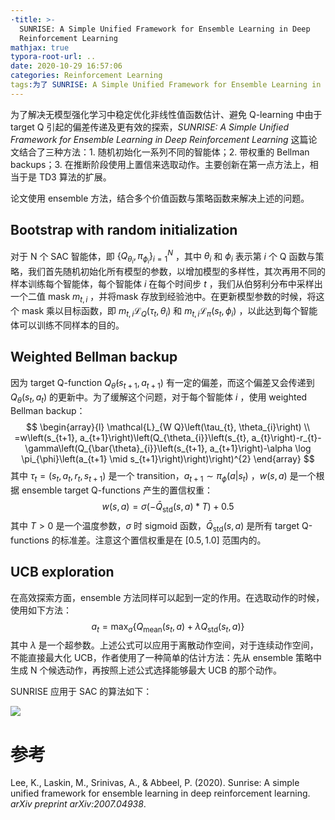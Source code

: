 ```yaml
---
·title: >-
  SUNRISE: A Simple Unified Framework for Ensemble Learning in Deep
  Reinforcement Learning
mathjax: true
typora-root-url: ..
date: 2020-10-29 16:57:06
categories: Reinforcement Learning
tags:为了 SUNRISE: A Simple Unified Framework for Ensemble Learning in Deep Reinforcement Learning 这篇论文
---
```


为了解决无模型强化学习中稳定优化非线性值函数估计、避免 Q-learning 中由于 target Q 引起的偏差传递及更有效的探索，*SUNRISE: A Simple Unified Framework for Ensemble Learning in Deep Reinforcement Learning* 这篇论文结合了三种方法：1. 随机初始化一系列不同的智能体；2. 带权重的 Bellman backups；3. 在推断阶段使用上置信来选取动作。主要创新在第一点方法上，相当于是 TD3 算法的扩展。

<!--more-->

论文使用 ensemble 方法，结合多个价值函数与策略函数来解决上述的问题。

## Bootstrap with random initialization

对于 N 个 SAC 智能体，即 $\left\{Q_{\theta_{i}}, \pi_{\phi_{i}}\right\}_{i=1}^{N}$ ，其中 $\theta_i$ 和 $\phi_i$ 表示第 $i$ 个 Q 函数与策略，我们首先随机初始化所有模型的参数，以增加模型的多样性，其次再用不同的样本训练每个智能体，每个智能体 $i$ 在每个时间步 $t$ ，我们从伯努利分布中采样出一个二值 mask $m_{t,i}$ ，并将mask 存放到经验池中。在更新模型参数的时候，将这个 mask 乘以目标函数，即 $m_{t, i} \mathcal{L}_{Q}\left(\tau_{t}, \theta_{i}\right)$ 和 $m_{t, i} \mathcal{L}_{\pi}\left(s_{t}, \phi_{i}\right)$ ，以此达到每个智能体可以训练不同样本的目的。

## Weighted Bellman backup

因为 target Q-function $Q_{\bar{\theta}}\left(s_{t+1}, a_{t+1}\right)$ 有一定的偏差，而这个偏差又会传递到 $Q_\theta(s_t,a_t)$ 的更新中。为了缓解这个问题，对于每个智能体 $i$ ，使用 weighted Bellman backup：
$$
\begin{array}{l}
\mathcal{L}_{W Q}\left(\tau_{t}, \theta_{i}\right) \\
=w\left(s_{t+1}, a_{t+1}\right)\left(Q_{\theta_{i}}\left(s_{t}, a_{t}\right)-r_{t}-\gamma\left(Q_{\bar{\theta}_{i}}\left(s_{t+1}, a_{t+1}\right)-\alpha \log \pi_{\phi}\left(a_{t+1} \mid s_{t+1}\right)\right)\right)^{2}
\end{array}
$$
其中 $\tau_{t}=\left(s_{t}, a_{t}, r_{t}, s_{t+1}\right)$ 是一个 transition，$a_{t+1} \sim \pi_\phi (a|s_t)$ ，$w(s,a)$ 是一个根据 ensemble target Q-functions 产生的置信权重：
$$
w(s, a)=\sigma\left(-\bar{Q}_{\operatorname{std}}(s, a) * T\right)+0.5
$$
其中 $T>0$ 是一个温度参数，$\sigma$ 时 sigmoid 函数，$\bar{Q}_{\operatorname{std}}(s, a)$ 是所有 target Q-functions 的标准差。注意这个置信权重是在 $[0.5,1.0]$ 范围内的。

## UCB exploration

在高效探索方面，ensemble 方法同样可以起到一定的作用。在选取动作的时候，使用如下方法：
$$
a_{t}=\max _{a}\left\{Q_{\operatorname{mean}}\left(s_{t}, a\right)+\lambda Q_{\operatorname{std}}\left(s_{t}, a\right)\right\}
$$
其中 $\lambda$ 是一个超参数。上述公式可以应用于离散动作空间，对于连续动作空间，不能直接最大化 UCB，作者使用了一种简单的估计方法：先从 ensemble 策略中生成 N 个候选动作，再按照上述公式选择能够最大 UCB 的那个动作。

SUNRISE 应用于 SAC 的算法如下：

![](/images/2020-10-29-SUNRISE-A-Simple-Unified-Framework-for-Ensemble-Learning-in-Deep-Reinforcement-Learning/image-20201031110619152.png)

# 参考

Lee, K., Laskin, M., Srinivas, A., & Abbeel, P. (2020). Sunrise: A simple unified framework for ensemble learning in deep reinforcement learning. *arXiv preprint arXiv:2007.04938*.